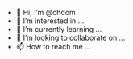 - 👋 Hi, I’m @chdom
- 👀 I’m interested in ...
- 🌱 I’m currently learning ...
- 💞️ I’m looking to collaborate on ...
- 📫 How to reach me ...

<!---
chdom/chdom is a ✨ special ✨ repository because its `README.md` (this file) appears on your GitHub profile.
You can click the Preview link to take a look at your changes.
--->
